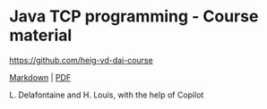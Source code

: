 [markdown]:
  https://github.com/heig-vd-dai-course/heig-vd-dai-course/blob/main/13-java-tcp-programming/COURSE_MATERIAL.md#practical-content
[pdf]:
  https://heig-vd-dai-course.github.io/heig-vd-dai-course/13-java-tcp-programming/13-java-tcp-programming-practical-content.pdf

# Java TCP programming - Course material

<https://github.com/heig-vd-dai-course>

[Markdown][markdown] | [PDF][pdf]

L. Delafontaine and H. Louis, with the help of Copilot
